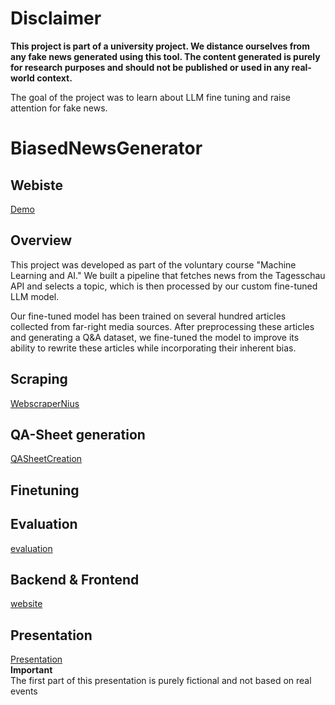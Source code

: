 # Disclaimer

**This project is part of a university project. We distance ourselves from any fake news generated using this tool. 
The content generated is purely for research purposes and should not be published or used in any real-world context.**

The goal of the project was to learn about LLM fine tuning and raise attention for fake news.

# BiasedNewsGenerator

## Webiste
[Demo](https://fakenewsgenerator.onrender.com/)

## Overview
This project was developed as part of the voluntary course "Machine Learning and AI." We built a pipeline that fetches news from the Tagesschau API and selects a topic, which is then processed by our custom fine-tuned LLM model.

Our fine-tuned model has been trained on several hundred articles collected from far-right media sources. After preprocessing these articles and generating a Q&A dataset, we fine-tuned the model to improve its ability to rewrite these articles while incorporating their inherent bias.

## Scraping

[WebscraperNius](https://github.com/paulKlarer/BiasedNewsGenerator/tree/main/WebscraperNius)

## QA-Sheet generation

[QASheetCreation](https://github.com/paulKlarer/BiasedNewsGenerator/tree/main/QASheetCreation)

## Finetuning

## Evaluation

[evaluation](https://github.com/paulKlarer/BiasedNewsGenerator/tree/main/evaluation)

## Backend & Frontend

[website](https://github.com/paulKlarer/BiasedNewsGenerator/tree/main/website)

## Presentation
[Presentation](https://hsludwigshafen-my.sharepoint.com/:p:/g/personal/luag550_hwg-lu_de/EcGf6XJpxT5PowFc8WKG-4oBhbUtEb2m8yaN5U482COocQ?e=o69a5r)  
**Important**  
The first part of this presentation is purely fictional and not based on real events
